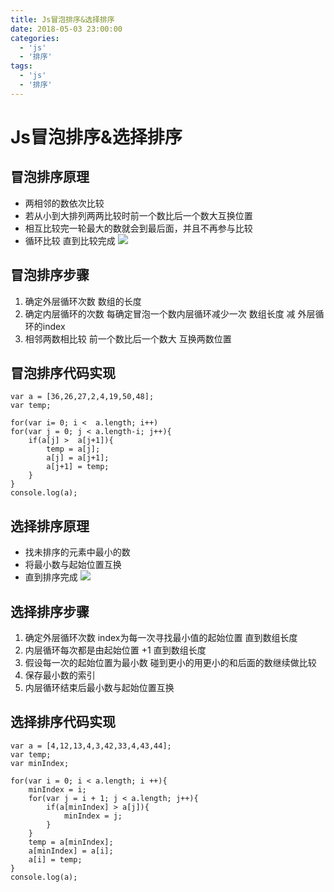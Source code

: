 ```yaml
---
title: Js冒泡排序&选择排序
date: 2018-05-03 23:00:00
categories:
  - 'js'
  - '排序'
tags:
  - 'js'
  - '排序'
---
```


# Js冒泡排序&选择排序

## 冒泡排序原理
- 两相邻的数依次比较
- 若从小到大排列两两比较时前一个数比后一个数大互换位置
- 相互比较完一轮最大的数就会到最后面，并且不再参与比较
- 循环比较 直到比较完成
![](https://ws1.sinaimg.cn/large/006WOZytgy1fqy8ra7e3cg30d706vn7w.jpg)

## 冒泡排序步骤
1. 确定外层循环次数   数组的长度
2. 确定内层循环的次数  每确定冒泡一个数内层循环减少一次 数组长度 减 外层循环的index 
3. 相邻两数相比较  前一个数比后一个数大 互换两数位置

## 冒泡排序代码实现
```
var a = [36,26,27,2,4,19,50,48];
var temp;

for(var i= 0; i <  a.length; i++)
for(var j = 0; j < a.length-i; j++){
    if(a[j] >  a[j+1]){
        temp = a[j];
        a[j] = a[j+1];
        a[j+1] = temp;
    }
}
console.log(a);
```

## 选择排序原理
- 找未排序的元素中最小的数
- 将最小数与起始位置互换
- 直到排序完成
![](https://ws1.sinaimg.cn/large/006WOZytgy1fqy96u2mbgg30gg06n7aa.jpg)

## 选择排序步骤
1. 确定外层循环次数 index为每一次寻找最小值的起始位置 直到数组长度
2. 内层循环每次都是由起始位置 +1 直到数组长度
3. 假设每一次的起始位置为最小数 碰到更小的用更小的和后面的数继续做比较
4. 保存最小数的索引
5. 内层循环结束后最小数与起始位置互换

## 选择排序代码实现
```
var a = [4,12,13,4,3,42,33,4,43,44];
var temp;
var minIndex;

for(var i = 0; i < a.length; i ++){
    minIndex = i;
    for(var j = i + 1; j < a.length; j++){
        if(a[minIndex] > a[j]){
            minIndex = j;
        }
    }
    temp = a[minIndex];
    a[minIndex] = a[i];
    a[i] = temp;
}
console.log(a);
```
